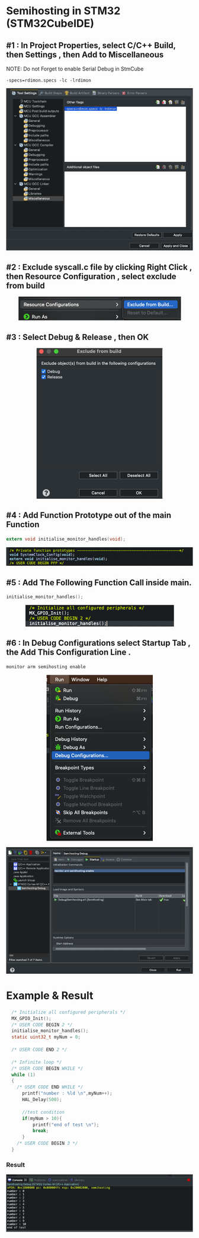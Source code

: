 # Semihosting in STM32 (STM32CubeIDE)


## #1 : In Project Properties, select C/C++ Build, then Settings , then Add to Miscellaneous 

NOTE: Do not Forget to enable Serial Debug in StmCube

```
-specs=rdimon.specs -lc -lrdimon
```
<p align="center">
<img src="samples/1.png" />
</p>


## #2 : Exclude syscall.c file by clicking  Right Click , then  Resource Configuration , select exclude from build  

<p align="center">
<img src="samples/3.png" />
</p>

## #3 : Select Debug & Release  , then OK


<p align="center">
<img src="samples/4.png"  />
</p>

## #4 : Add Function Prototype out of the main Function 

```c
extern void initialise_monitor_handles(void);
```

<p align="center">
<img src="samples/5.png"  />
</p>


## #5 : Add The Following Function Call inside main. 

```c
initialise_monitor_handles();
```

<p align="center">
<img src="samples/6.png"  />
</p>

## #6 : In Debug Configurations select Startup Tab , the Add This Configuration Line .

```c
monitor arm semihosting enable
```

<p align="center">
<img src="samples/7.png"  />
</p>

<p align="center">
<img src="samples/8.png"  />
</p>

# Example & Result
```c
  /* Initialize all configured peripherals */
  MX_GPIO_Init();
  /* USER CODE BEGIN 2 */
  initialise_monitor_handles();
  static uint32_t myNum = 0;

  /* USER CODE END 2 */

  /* Infinite loop */
  /* USER CODE BEGIN WHILE */
  while (1)
  {
    /* USER CODE END WHILE */
      printf("number : %ld \n",myNum++);
      HAL_Delay(500);

      //test condition
      if(myNum > 10){
          printf("end of test \n");
          break;
      }
    /* USER CODE BEGIN 3 */
  }
```
### Result 

<p align="center">
<img src="samples/9.png"  />
</p>
